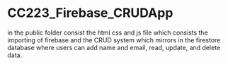 # CC223_Firebase_CRUDApp
in the public folder consist the html css and js file
which consists the importing of firebase and the CRUD system which mirrors in the firestore database where users can add name and email, read, update, and delete data.
